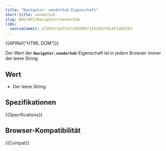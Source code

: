```yaml
---
title: "Navigator: vendorSub-Eigenschaft"
short-title: vendorSub
slug: Web/API/Navigator/vendorSub
l10n:
  sourceCommit: a7265fc3effa7c25b9997135104370c057a65293
---
```


{{APIRef("HTML DOM")}}

Der Wert der **`Navigator.vendorSub`**-Eigenschaft ist in jedem Browser immer der leere String.

## Wert

- Der leere String

## Spezifikationen

{{Specifications}}

## Browser-Kompatibilität

{{Compat}}

